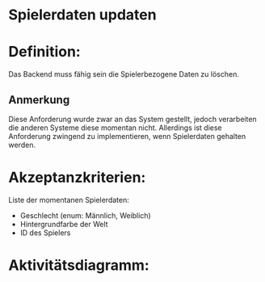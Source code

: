 # Spielerdaten updaten



# Definition:

Das Backend muss fähig sein die Spielerbezogene Daten zu löschen.

## Anmerkung
Diese Anforderung wurde zwar an das System gestellt, jedoch verarbeiten die anderen Systeme diese momentan nicht.
Allerdings ist diese Anforderung zwingend zu implementieren, wenn Spielerdaten gehalten werden. 


# Akzeptanzkriterien:
Liste der momentanen Spielerdaten:
- Geschlecht (enum: Männlich, Weiblich)
- Hintergrundfarbe der Welt
- ID des Spielers

# Aktivitätsdiagramm:

